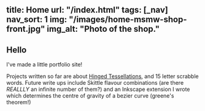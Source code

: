 title: Home
url: "/index.html"
tags: [_nav]
nav_sort: 1
img: "/images/home-msmw-shop-front.jpg"
img_alt: "Photo of the shop."
---

## Hello
I've made a little portfolio site!

Projects written so far are about [Hinged Tessellations](/projects/hinged-tessellations), and 15 letter scrabble words.  Future write ups include Skittle flavour combinations (are there _REALLLY_ an infinite number of them?) and an Inkscape extension I wrote which determines the centre of gravity of a bezier curve (greene's theorem!)
